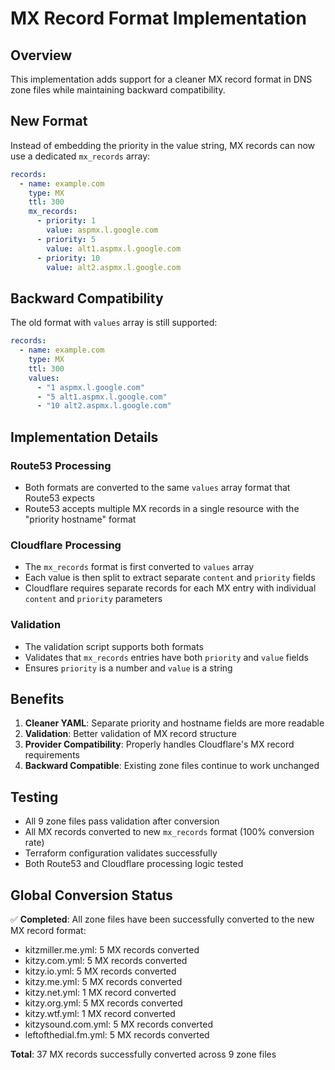 # MX Record Format Implementation

## Overview
This implementation adds support for a cleaner MX record format in DNS zone files while maintaining backward compatibility.

## New Format
Instead of embedding the priority in the value string, MX records can now use a dedicated `mx_records` array:

```yaml
records:
  - name: example.com
    type: MX
    ttl: 300
    mx_records:
      - priority: 1
        value: aspmx.l.google.com
      - priority: 5
        value: alt1.aspmx.l.google.com
      - priority: 10
        value: alt2.aspmx.l.google.com
```

## Backward Compatibility
The old format with `values` array is still supported:

```yaml
records:
  - name: example.com
    type: MX
    ttl: 300
    values:
      - "1 aspmx.l.google.com"
      - "5 alt1.aspmx.l.google.com"
      - "10 alt2.aspmx.l.google.com"
```

## Implementation Details

### Route53 Processing
- Both formats are converted to the same `values` array format that Route53 expects
- Route53 accepts multiple MX records in a single resource with the "priority hostname" format

### Cloudflare Processing
- The `mx_records` format is first converted to `values` array
- Each value is then split to extract separate `content` and `priority` fields
- Cloudflare requires separate records for each MX entry with individual `content` and `priority` parameters

### Validation
- The validation script supports both formats
- Validates that `mx_records` entries have both `priority` and `value` fields
- Ensures `priority` is a number and `value` is a string

## Benefits
1. **Cleaner YAML**: Separate priority and hostname fields are more readable
2. **Validation**: Better validation of MX record structure
3. **Provider Compatibility**: Properly handles Cloudflare's MX record requirements
4. **Backward Compatible**: Existing zone files continue to work unchanged

## Testing
- All 9 zone files pass validation after conversion
- All MX records converted to new `mx_records` format (100% conversion rate)
- Terraform configuration validates successfully
- Both Route53 and Cloudflare processing logic tested

## Global Conversion Status
✅ **Completed**: All zone files have been successfully converted to the new MX record format:
- kitzmiller.me.yml: 5 MX records converted
- kitzy.com.yml: 5 MX records converted 
- kitzy.io.yml: 5 MX records converted
- kitzy.me.yml: 5 MX records converted
- kitzy.net.yml: 1 MX record converted
- kitzy.org.yml: 5 MX records converted
- kitzy.wtf.yml: 1 MX record converted
- kitzysound.com.yml: 5 MX records converted
- leftofthedial.fm.yml: 5 MX records converted

**Total**: 37 MX records successfully converted across 9 zone files